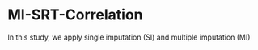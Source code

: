 # MI-SRT-Correlation

In this study, we apply single imputation (SI) and multiple imputation (MI)
 
